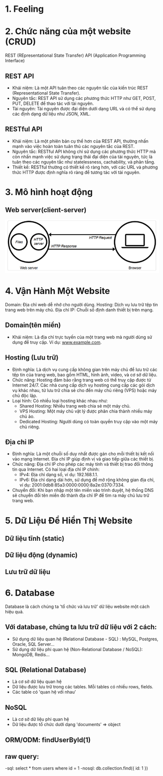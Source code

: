 # 1. Feeling


# 2. Chức năng của một website (CRUD)

REST (REpresentational State Transfer)
API (Application Programming Interface)

## REST API
- Khái niệm: Là một API tuân theo các nguyên tắc của kiến trúc REST (Representational State Transfer).
- Nguyên tắc: REST API sử dụng các phương thức HTTP như GET, POST, PUT, DELETE để thao tác với tài nguyên.
- Tài nguyên: Tài nguyên được đại diện dưới dạng URL và có thể sử dụng các định dạng dữ liệu như JSON, XML.

## RESTful API
- Khái niệm: Là một phiên bản cụ thể hơn của REST API, thường nhấn mạnh vào việc hoàn toàn tuân thủ các nguyên tắc của REST.
- Nguyên tắc: RESTful API không chỉ sử dụng các phương thức HTTP mà còn nhấn mạnh việc sử dụng trạng thái đại diện của tài nguyên, tức là tuân theo các nguyên tắc như statelessness, cachability, và phân tầng.
- Thiết kế: RESTful thường có thiết kế rõ ràng hơn, với các URL và phương thức HTTP được định nghĩa rõ ràng để tương tác với tài nguyên.

# 3. Mô hình hoạt động

## Web server(client-server)
![alt text](image.png)


# 4. Vận Hành Một Website

Domain: Địa chỉ web dễ nhớ cho người dùng.
Hosting: Dịch vụ lưu trữ tệp tin trang web trên máy chủ.
Địa chỉ IP: Chuỗi số định danh thiết bị trên mạng.
## Domain(tên miền)
- Khái niệm: Là địa chỉ trực tuyến của một trang web mà người dùng sử dụng để truy cập. Ví dụ: www.example.com.

## Hosting (Lưu trữ)
- Định nghĩa: Là dịch vụ cung cấp không gian trên máy chủ để lưu trữ các tệp tin của trang web, bao gồm HTML, hình ảnh, video, và cơ sở dữ liệu.
- Chức năng: Hosting đảm bảo rằng trang web có thể truy cập được từ Internet 24/7. Các nhà cung cấp dịch vụ hosting cung cấp các gói dịch vụ khác nhau, từ lưu trữ chia sẻ cho đến máy chủ riêng (VPS) hoặc máy chủ độc lập.
- Loại hình: Có nhiều loại hosting khác nhau như:
    + Shared Hosting: Nhiều trang web chia sẻ một máy chủ.
    + VPS Hosting: Một máy chủ vật lý được phân chia thành nhiều máy chủ ảo.
    + Dedicated Hosting: Người dùng có toàn quyền truy cập vào một máy chủ riêng.

## Địa chỉ IP
- Định nghĩa: Là một chuỗi số duy nhất được gán cho mỗi thiết bị kết nối vào mạng Internet. Địa chỉ IP giúp định vị và giao tiếp giữa các thiết bị.
- Chức năng: Địa chỉ IP cho phép các máy tính và thiết bị trao đổi thông tin qua Internet. Có hai loại địa chỉ IP chính:
    + IPv4: Địa chỉ dạng số, ví dụ: 192.168.1.1.
    + IPv6: Địa chỉ dạng dài hơn, sử dụng để mở rộng không gian địa chỉ, ví dụ: 2001:0db8:85a3:0000:0000:8a2e:0370:7334.
- Chuyển đổi: Khi bạn nhập một tên miền vào trình duyệt, hệ thống DNS sẽ chuyển đổi tên miền đó thành địa chỉ IP để tìm ra máy chủ lưu trữ trang web.


# 5. Dữ Liệu Để Hiển Thị Website

## Dữ liệu tĩnh (static)

## Dữ liệu động (dynamic)

## Lưu trữ dữ liệu

# 6. Database

Database là cách chúng ta 'tổ chức và lưu trữ' dữ liệu website một cách hiệu quả.

## Với database, chúng ta lưu trữ dữ liệu với 2 cách:
- Sử dụng dữ liệu quan hệ (Relational Database - SQL) : MySQL, Postgres, Oracle, SQL Server...
- Sử dụng dữ liệu phi quan hệ (Non-Relational Database / NoSQL): MongoDB, Redis...

## SQL (Relational Database)
- Là cơ sở dữ liệu quan hệ
- Dữ liệu được lưu trữ trong các tables. Mỗi tables có nhiều rows, fields.
- Các table có 'quan hệ với nhau'

## NoSQL
- Là cơ sở dữ liệu phi quan hệ
- Dữ liệu được tổ chức dưới dạng 'documents' => object

## ORM/ODM: findUserById(1)

## raw query: 
-sql: select * from users where id = 1 
-nosql: db.collection.find({ id: 1 })


